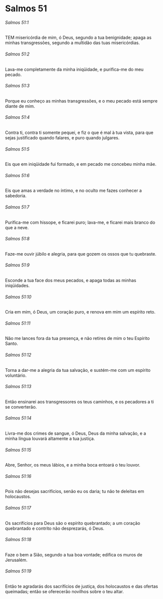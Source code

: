# Salmos 51

###### Salmos 51:1

TEM misericórdia de mim, ó Deus, segundo a tua benignidade; apaga as minhas transgressões, segundo a multidão das tuas misericórdias.

###### Salmos 51:2

Lava-me completamente da minha iniqüidade, e purifica-me do meu pecado.

###### Salmos 51:3

Porque eu conheço as minhas transgressões, e o meu pecado está sempre diante de mim.

###### Salmos 51:4

Contra ti, contra ti somente pequei, e fiz o que é mal à tua vista, para que sejas justificado quando falares, e puro quando julgares.

###### Salmos 51:5

Eis que em iniqüidade fui formado, e em pecado me concebeu minha mãe.

###### Salmos 51:6

Eis que amas a verdade no íntimo, e no oculto me fazes conhecer a sabedoria.

###### Salmos 51:7

Purifica-me com hissope, e ficarei puro; lava-me, e ficarei mais branco do que a neve.

###### Salmos 51:8

Faze-me ouvir júbilo e alegria, para que gozem os ossos que tu quebraste.

###### Salmos 51:9

Esconde a tua face dos meus pecados, e apaga todas as minhas iniqüidades.

###### Salmos 51:10

Cria em mim, ó Deus, um coração puro, e renova em mim um espírito reto.

###### Salmos 51:11

Não me lances fora da tua presença, e não retires de mim o teu Espírito Santo.

###### Salmos 51:12

Torna a dar-me a alegria da tua salvação, e sustém-me com um espírito voluntário.

###### Salmos 51:13

Então ensinarei aos transgressores os teus caminhos, e os pecadores a ti se converterão.

###### Salmos 51:14

Livra-me dos crimes de sangue, ó Deus, Deus da minha salvação, e a minha língua louvará altamente a tua justiça.

###### Salmos 51:15

Abre, Senhor, os meus lábios, e a minha boca entoará o teu louvor.

###### Salmos 51:16

Pois não desejas sacrifícios, senão eu os daria; tu não te deleitas em holocaustos.

###### Salmos 51:17

Os sacrifícios para Deus são o espírito quebrantado; a um coração quebrantado e contrito não desprezarás, ó Deus.

###### Salmos 51:18

Faze o bem a Sião, segundo a tua boa vontade; edifica os muros de Jerusalém.

###### Salmos 51:19

Então te agradarás dos sacrifícios de justiça, dos holocaustos e das ofertas queimadas; então se oferecerão novilhos sobre o teu altar.


